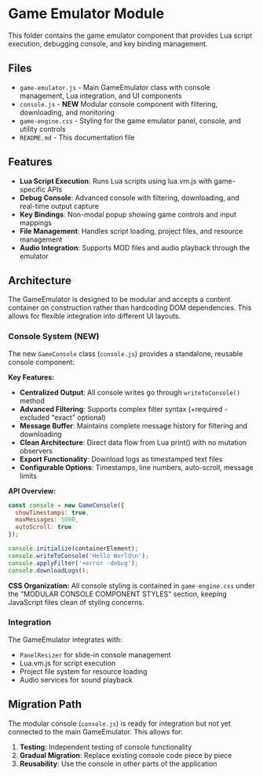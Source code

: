 # Game Emulator Module

This folder contains the game emulator component that provides Lua script execution, debugging console, and key binding management.

## Files

- `game-emulator.js` - Main GameEmulator class with console management, Lua integration, and UI components
- `console.js` - **NEW** Modular console component with filtering, downloading, and monitoring
- `game-engine.css` - Styling for the game emulator panel, console, and utility controls
- `README.md` - This documentation file

## Features

- **Lua Script Execution**: Runs Lua scripts using lua.vm.js with game-specific APIs
- **Debug Console**: Advanced console with filtering, downloading, and real-time output capture
- **Key Bindings**: Non-modal popup showing game controls and input mappings
- **File Management**: Handles script loading, project files, and resource management
- **Audio Integration**: Supports MOD files and audio playback through the emulator

## Architecture

The GameEmulator is designed to be modular and accepts a content container on construction rather than hardcoding DOM dependencies. This allows for flexible integration into different UI layouts.

### Console System (NEW)

The new `GameConsole` class (`console.js`) provides a standalone, reusable console component:

**Key Features:**
- **Centralized Output**: All console writes go through `writeToConsole()` method
- **Advanced Filtering**: Supports complex filter syntax (+required -excluded "exact" optional)
- **Message Buffer**: Maintains complete message history for filtering and downloading
- **Clean Architecture**: Direct data flow from Lua print() with no mutation observers
- **Export Functionality**: Download logs as timestamped text files
- **Configurable Options**: Timestamps, line numbers, auto-scroll, message limits

**API Overview:**
```javascript
const console = new GameConsole({
  showTimestamps: true,
  maxMessages: 5000,
  autoScroll: true
});

console.initialize(containerElement);
console.writeToConsole('Hello World\n');
console.applyFilter('+error -debug');
console.downloadLogs();
```

**CSS Organization:**
All console styling is contained in `game-engine.css` under the "MODULAR CONSOLE COMPONENT STYLES" section, keeping JavaScript files clean of styling concerns.

### Integration

The GameEmulator integrates with:
- `PanelResizer` for slide-in console management
- Lua.vm.js for script execution
- Project file system for resource loading
- Audio services for sound playback

## Migration Path

The modular console (`console.js`) is ready for integration but not yet connected to the main GameEmulator. This allows for:
1. **Testing**: Independent testing of console functionality
2. **Gradual Migration**: Replace existing console code piece by piece
3. **Reusability**: Use the console in other parts of the application
